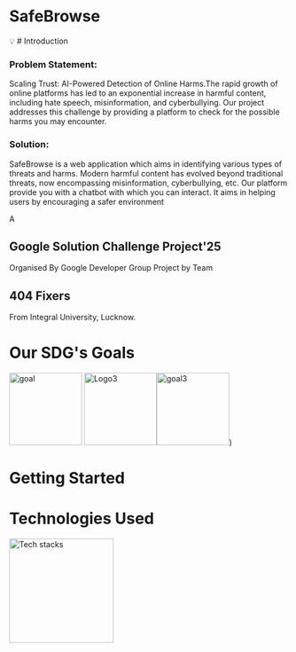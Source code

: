 # SafeBrowse


:bulb: # Introduction


### Problem Statement: 
Scaling Trust: AI-Powered Detection of Online Harms.The rapid growth of online platforms has led to an exponential increase in harmful content, including hate speech, misinformation, and cyberbullying. Our project addresses this challenge by providing a platform to check for the possible harms you may encounter.

### Solution: 
SafeBrowse is a web application which aims in identifying various types of threats and harms.
Modern harmful content has evolved beyond traditional threats, now encompassing misinformation, cyberbullying, etc. Our platform provide you with a chatbot with which you can interact. It aims in helping users by encouraging a safer environment 

A 
## Google Solution Challenge Project'25
Organised By Google Developer Group Project by Team 
## 404 Fixers
From Integral University, Lucknow.

# Our SDG's Goals
<img width="131" alt="goal" src="https://github.com/user-attachments/assets/ca3ff8ff-f17b-4a2a-a4e1-b22c009fabf5" />
<img width="131" alt="Logo3" src="https://github.com/user-attachments/assets/9bb5ac9f-2134-414e-979a-5db735ecf668" /><img width="131" alt="goal3" src="https://github.com/user-attachments/assets/a5f3f459-78e2-425a-97d4-125243107931" />)


# Getting Started

# Technologies Used
<img width="188" alt="Tech stacks" src="https://github.com/user-attachments/assets/3a5d1a07-488b-493a-9d47-b99b5af4ee5f" />
